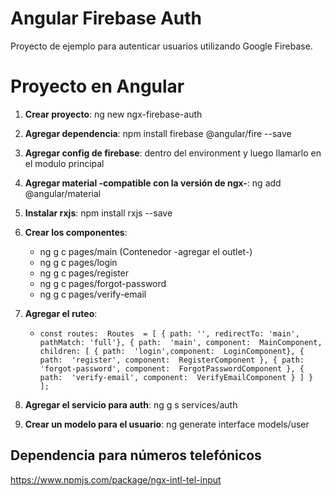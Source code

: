 # Angular Firebase Auth

Proyecto de ejemplo para autenticar usuarios utilizando Google Firebase.


# Proyecto en Angular

 1. **Crear proyecto**: ng new ngx-firebase-auth
 2. **Agregar dependencia**: npm install firebase @angular/fire --save
 3. **Agregar config de firebase**: dentro del environment y luego llamarlo en el modulo principal
 4. **Agregar material -compatible con la versión de ngx-**: ng add @angular/material
 5. **Instalar rxjs**: npm install rxjs --save
 6. **Crear los componentes**:
	 - ng g c pages/main (Contenedor -agregar el outlet-)
	 - ng g c pages/login
	 - ng g c pages/register
	 - ng g c pages/forgot-password
	 - ng g c pages/verify-email
 7. **Agregar el ruteo**:
	 - `const routes:  Routes  = [
	  { path: '', redirectTo: 'main', pathMatch: 'full'},
	  { path:  'main', component:  MainComponent, children: [
	      { path:  'login',component:  LoginComponent},
	      { path:  'register', component:  RegisterComponent },
	      { path:  'forgot-password', component:  ForgotPasswordComponent },
	      { path:  'verify-email', component:  VerifyEmailComponent }
	    ]
	  }
	];`
	
 8. **Agregar el servicio para auth**: ng g s services/auth
 9. **Crear un modelo para el usuario**: ng generate interface models/user

## Dependencia para números telefónicos
https://www.npmjs.com/package/ngx-intl-tel-input
